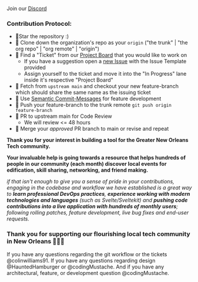 Join our [Discord](https://discord.gg/Hea5n85VEv)

### Contribution Protocol:

- 🌟Star the repository :)
- 📌 Clone down the organization's repo as your `origin` ("the trunk" | "the org repo" | "org remote" | "origin")
- 📌 Find a "Ticket" from our [Project Board](https://github.com/orgs/Nola-Devs/projects/1) that you would like to work on
  - If you have a suggestion open a [new Issue](https://github.com/Nola-Devs/Nola-Devs-v2/issues/new/choose) with the Issue Template provided
  - Assign yourself to the ticket and move it into the "In Progress" lane inside it's respective "Project Board"
- 📌 Fetch from `upstream main` and checkout your new feature-branch which should share the same name as the issuing ticket
- 📌 Use [Semantic Commit-Messages](https://gist.github.com/joshbuchea/6f47e86d2510bce28f8e7f42ae84c716) for feature development
- 📌 Push your feature-branch to the trunk remote `git push origin feature-branch`
- 📌 PR to upstream main for Code Review
  - We will review <= 48 hours
- 🎇 Merge your _approved_ PR branch to main or revise and repeat

**Thank you for your interest in building a tool for the Greater New Orleans Tech community.**

**Your invaluable help is going towards a resource that helps hundreds of people in our community (each month) discover local events for edification, skill sharing, networking, and friend making.**

_if that isn't enough to give you a sense of pride in your contributions, engaging in the codebase and workflow we have established is a great way to **learn professional DevOps practices**, **experience working with modern technologies and languages** (such as Svelte/Sveltekit) and **pushing code contributions into a live application with hundreds of monthly users**; following rolling patches, feature development, live bug fixes and end-user requests._

### Thank you for supporting our flourishing local tech community in New Orleans 💜💛💚

If you have any questions regarding the git workflow or the tickets @colinwilliams91.
If you have any questions regarding design @HauntedHamburger or @codingMustache.
And if you have any architectural, feature, or development question @codingMustache.
